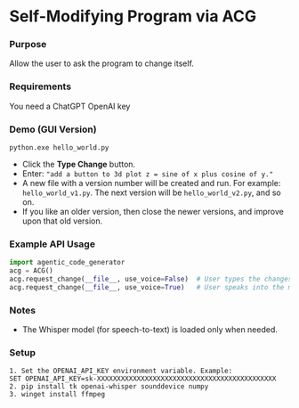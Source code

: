 # Self-Modifying Program via ACG

### Purpose  
Allow the user to ask the program to change itself.

### Requirements
You need a ChatGPT OpenAI key

### Demo (GUI Version)
```
python.exe hello_world.py
```
- Click the **Type Change** button.  
- Enter: `"add a button to 3d plot z = sine of x plus cosine of y."`  
- A new file with a version number will be created and run. For example: `hello_world_v1.py`. The next version will be `hello_world_v2.py`, and so on.
- If you like an older version, then close the newer versions, and improve upon that old version.

### Example API Usage
```python
import agentic_code_generator
acg = ACG()
acg.request_change(__file__, use_voice=False)  # User types the changes they want for this program
acg.request_change(__file__, use_voice=True)   # User speaks into the microphone to request changes
```

### Notes
- The Whisper model (for speech-to-text) is loaded only when needed.

### Setup
```
1. Set the OPENAI_API_KEY environment variable. Example:
SET OPENAI_API_KEY=sk-XXXXXXXXXXXXXXXXXXXXXXXXXXXXXXXXXXXXXXXXXXXXX
2. pip install tk openai-whisper sounddevice numpy
3. winget install ffmpeg
```
